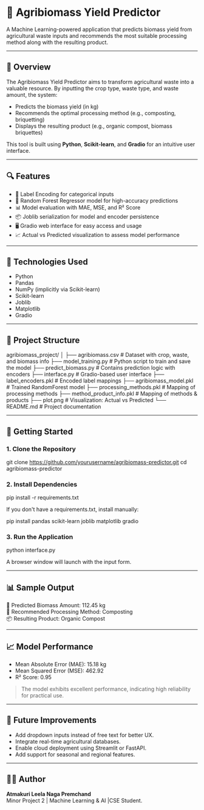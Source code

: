 # 🌾 Agribiomass Yield Predictor

A Machine Learning-powered application that predicts biomass yield from agricultural waste inputs and recommends the most suitable processing method along with the resulting product.

---

## 📌 Overview

The Agribiomass Yield Predictor aims to transform agricultural waste into a valuable resource. By inputting the crop type, waste type, and waste amount, the system:
- Predicts the biomass yield (in kg)
- Recommends the optimal processing method (e.g., composting, briquetting)
- Displays the resulting product (e.g., organic compost, biomass briquettes)

This tool is built using **Python**, **Scikit-learn**, and **Gradio** for an intuitive user interface.

---

## 🔍 Features

- 🌱 Label Encoding for categorical inputs
- 🧠 Random Forest Regressor model for high-accuracy predictions
- 📊 Model evaluation with MAE, MSE, and R² Score
- 📦 Joblib serialization for model and encoder persistence
- 🖥️ Gradio web interface for easy access and usage
- 📈 Actual vs Predicted visualization to assess model performance

---

## 🧰 Technologies Used

- Python
- Pandas
- NumPy (implicitly via Scikit-learn)
- Scikit-learn
- Joblib
- Matplotlib
- Gradio

---

## 📁 Project Structure

agribiomass_project/
│
├── agribiomass.csv                  # Dataset with crop, waste, and biomass info
├── model_training.py               # Python script to train and save the model
├── predict_biomass.py              # Contains prediction logic with encoders
├── interface.py                    # Gradio-based user interface
├── label_encoders.pkl              # Encoded label mappings
├── agribiomass_model.pkl           # Trained RandomForest model
├── processing_methods.pkl          # Mapping of processing methods
├── method_product_info.pkl         # Mapping of methods & products
├── plot.png                        # Visualization: Actual vs Predicted
└── README.md                       # Project documentation

---

## 🚀 Getting Started

### 1. Clone the Repository

git clone https://github.com/yourusername/agribiomass-predictor.git
cd agribiomass-predictor

### 2. Install Dependencies

pip install -r requirements.txt

If you don't have a requirements.txt, install manually:

pip install pandas scikit-learn joblib matplotlib gradio

### 3. Run the Application

python interface.py

A browser window will launch with the input form.

---

## 📊 Sample Output

🌾 Predicted Biomass Amount: 112.45 kg  
🔧 Recommended Processing Method: Composting  
📦 Resulting Product: Organic Compost

---

## 📈 Model Performance

- Mean Absolute Error (MAE): 15.18 kg
- Mean Squared Error (MSE): 462.92
- R² Score: 0.95

> The model exhibits excellent performance, indicating high reliability for practical use.

---

## 📝 Future Improvements

- Add dropdown inputs instead of free text for better UX.
- Integrate real-time agricultural databases.
- Enable cloud deployment using Streamlit or FastAPI.
- Add support for seasonal and regional features.

---

## 👨‍💻 Author

**Atmakuri Leela Naga Premchand**  
Minor Project 2 | Machine Learning & AI |CSE Student.
